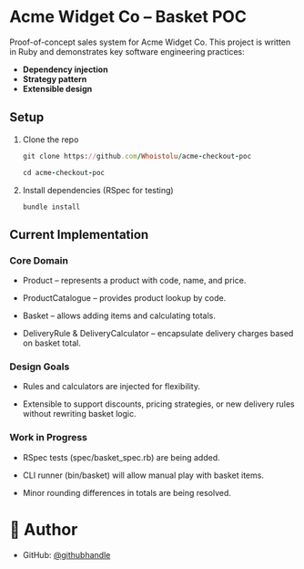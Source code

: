 # Acme Widget Co – Basket POC

Proof-of-concept sales system for Acme Widget Co.
This project is written in Ruby and demonstrates key software engineering practices:

- **Dependency injection**
- **Strategy pattern**
- **Extensible design**


## Setup

1. Clone the repo
   ```ruby
   git clone https://github.com/Whoistolu/acme-checkout-poc
   ```
   ```ruby
   cd acme-checkout-poc
   ```

2. Install dependencies (RSpec for testing)
    ```
    bundle install
    ```

## Current Implementation

### Core Domain

- Product – represents a product with code, name, and price.

- ProductCatalogue – provides product lookup by code.

- Basket – allows adding items and calculating totals.

- DeliveryRule & DeliveryCalculator – encapsulate delivery charges based on basket total.

### Design Goals

- Rules and calculators are injected for flexibility.

- Extensible to support discounts, pricing strategies, or new delivery rules without rewriting basket logic.

### Work in Progress

- RSpec tests (spec/basket_spec.rb) are being added.

- CLI runner (bin/basket) will allow manual play with basket items.

- Minor rounding differences in totals are being resolved.

# 👤 **Author**
 - GitHub: [@githubhandle](https://github.com/Whoistolu)


